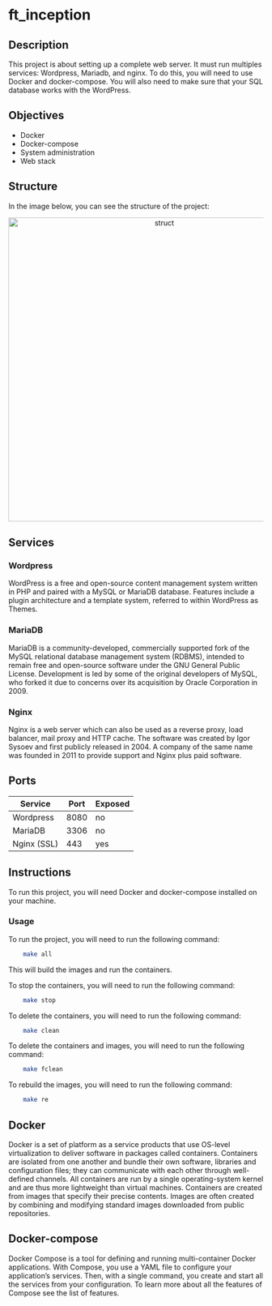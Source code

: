 # ft_inception

## Description

This project is about setting up a complete web server. It must run multiples services: Wordpress, Mariadb, and nginx. To do this, you will need to use Docker and docker-compose. You will also need to make sure that your SQL database works with the WordPress.

## Objectives

- Docker
- Docker-compose
- System administration
- Web stack

## Structure

In the image below, you can see the structure of the project:

<p align="center">
<img src="https://user-images.githubusercontent.com/47704550/224850772-5fc7b9a7-c680-4eda-87f1-e46ffb9e9284.png" width="600px" alt="struct"/><br>
</p>

## Services

### Wordpress

WordPress is a free and open-source content management system written in PHP and paired with a MySQL or MariaDB database. Features include a plugin architecture and a template system, referred to within WordPress as Themes.

### MariaDB

MariaDB is a community-developed, commercially supported fork of the MySQL relational database management system (RDBMS), intended to remain free and open-source software under the GNU General Public License. Development is led by some of the original developers of MySQL, who forked it due to concerns over its acquisition by Oracle Corporation in 2009.

### Nginx

Nginx is a web server which can also be used as a reverse proxy, load balancer, mail proxy and HTTP cache. The software was created by Igor Sysoev and first publicly released in 2004. A company of the same name was founded in 2011 to provide support and Nginx plus paid software.

## Ports

| Service     | Port | Exposed |
| ----------- | ---- | ------- |
| Wordpress   | 8080 | no      |
| MariaDB     | 3306 | no      |
| Nginx (SSL) | 443  | yes     |


## Instructions

To run this project, you will need Docker and docker-compose installed on your machine.

### Usage

To run the project, you will need to run the following command:

```bash
	make all
```

This will build the images and run the containers.

To stop the containers, you will need to run the following command:

```bash
	make stop
```

To delete the containers, you will need to run the following command:

```bash
	make clean
```

To delete the containers and images, you will need to run the following command:

```bash
	make fclean
```

To rebuild the images, you will need to run the following command:

```bash
	make re
```

## Docker

Docker is a set of platform as a service products that use OS-level virtualization to deliver software in packages called containers. Containers are isolated from one another and bundle their own software, libraries and configuration files; they can communicate with each other through well-defined channels. All containers are run by a single operating-system kernel and are thus more lightweight than virtual machines. Containers are created from images that specify their precise contents. Images are often created by combining and modifying standard images downloaded from public repositories.

## Docker-compose

Docker Compose is a tool for defining and running multi-container Docker applications. With Compose, you use a YAML file to configure your application’s services. Then, with a single command, you create and start all the services from your configuration. To learn more about all the features of Compose see the list of features.
